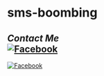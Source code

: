 # sms-boombing
## <i><b> Contact Me</b></i> <br>[![Facebook](https://img.shields.io/badge/Facebook-AbirHossain-1877F2?style=flat-square&logo=facebook)](https://facebook.com/Abir-Hossain-104247341997068/?substory_index=0)<br>
[![Facebook](https://img.shields.io/badge/Facebook-1877F2?style=for-the-badge&logo=facebook&logoColor=white)](https://www.facebook.com/dhhackbar)

